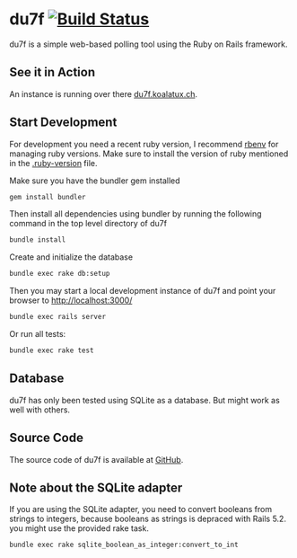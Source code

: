 # du7f [![Build Status](https://travis-ci.org/koalatux/du7f.svg?branch=master)](https://travis-ci.org/koalatux/du7f)
du7f is a simple web-based polling tool using the Ruby on Rails framework.

## See it in Action
An instance is running over there [du7f.koalatux.ch](https://du7f.koalatux.ch/).

## Start Development
For development you need a recent ruby version, I recommend [rbenv](https://github.com/rbenv/rbenv) for managing ruby
versions. Make sure to install the version of ruby mentioned in the [.ruby-version](.ruby-version) file.

Make sure you have the bundler gem installed

```bash
gem install bundler
```

Then install all dependencies using bundler by running the following command in the top level directory of du7f

```bash
bundle install
```

Create and initialize the database

```bash
bundle exec rake db:setup
```

Then you may start a local development instance of du7f and point your browser to
[http://localhost:3000/](http://localhost:3000/)

```bash
bundle exec rails server
```

Or run all tests:

```bash
bundle exec rake test
```

## Database
du7f has only been tested using SQLite as a database. But might work as well with others.

## Source Code
The source code of du7f is available at [GitHub](https://github.com/koalatux/du7f).

## Note about the SQLite adapter
If you are using the SQLite adapter, you need to convert booleans from strings
to integers, because booleans as strings is depraced with Rails 5.2. you might
use the provided rake task.

```bash
bundle exec rake sqlite_boolean_as_integer:convert_to_int
```
